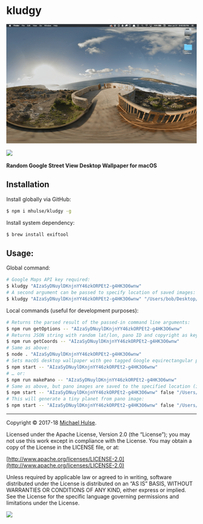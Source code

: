 # kludgy

![](example.png)

![](example-tiny.png)

**Random Google Street View Desktop Wallpaper for macOS**

## Installation

Install globally via GitHub:

```bash
$ npm i mhulse/kludgy -g
```

Install system dependency:

```bash
$ brew install exiftool
```

## Usage:

Global command:

```bash
# Google Maps API key required:
$ kludgy "AIzaSyDNuylDKnjnYY46zkORPEt2-g4HK3O6wnw"
# A second argument can be passed to specify location of saved images:
$ kludgy "AIzaSyDNuylDKnjnYY46zkORPEt2-g4HK3O6wnw" "/Users/bob/Desktop/"
```

Local commands (useful for development purposes):

```bash
# Returns the parsed result of the passed-in command line arguments:
$ npm run getOptions -- "AIzaSyDNuylDKnjnYY46zkORPEt2-g4HK3O6wnw"
# Returns JSON string with random lat/lon, pano ID and copyright as keys:
$ npm run getCoords -- "AIzaSyDNuylDKnjnYY46zkORPEt2-g4HK3O6wnw"
# Same as above:
$ node . "AIzaSyDNuylDKnjnYY46zkORPEt2-g4HK3O6wnw"
# Sets macOS desktop wallpaper with geo tagged Google equirectangular panorama:
$ npm start -- "AIzaSyDNuylDKnjnYY46zkORPEt2-g4HK3O6wnw"
# … or:
$ npm run makePano -- "AIzaSyDNuylDKnjnYY46zkORPEt2-g4HK3O6wnw"
# Same as above, but pano images are saved to the specified location (in this case, the user’s desktop):
$ npm start -- "AIzaSyDNuylDKnjnYY46zkORPEt2-g4HK3O6wnw" false "/Users/bob/Desktop/"
# This will generate a tiny planet from pano image:
$ npm start -- "AIzaSyDNuylDKnjnYY46zkORPEt2-g4HK3O6wnw" false "/Users/bob/Desktop/"
```

---

Copyright © 2017-18 [Michael Hulse](http://mky.io).

Licensed under the Apache License, Version 2.0 (the “License”); you may not use this work except in compliance with the License. You may obtain a copy of the License in the LICENSE file, or at:

[http://www.apache.org/licenses/LICENSE-2.0](http://www.apache.org/licenses/LICENSE-2.0)

Unless required by applicable law or agreed to in writing, software distributed under the License is distributed on an “AS IS” BASIS, WITHOUT WARRANTIES OR CONDITIONS OF ANY KIND, either express or implied. See the License for the specific language governing permissions and limitations under the License.

<img src="https://github.global.ssl.fastly.net/images/icons/emoji/octocat.png">
